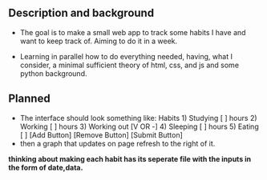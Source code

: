## Description and background
- The goal is to make a small web app to track some habits I have and want to keep track of. Aiming to do it in a week.

- Learning in parallel how to do everything needed, having, what I consider, a minimal sufficient theory of html, css, and js and some python background.

## Planned
- The interface should look something like:
Habits  1) Studying     [      ] hours
        2) Working      [      ] hours
        3) Working out  [V OR -]
        4) Sleeping     [      ] hours
        5) Eating       [      ] 
        [Add Button] [Remove Button] [Submit Button]
- then a graph that updates on page refresh to the right of it.

**thinking about making each habit has its seperate file with the inputs in the form of date,data.**

